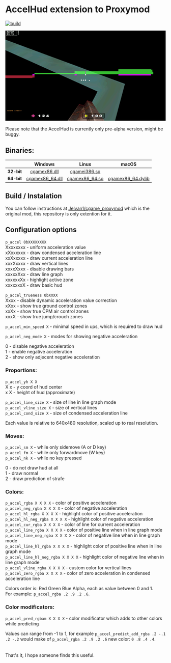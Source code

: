# AccelHud extension to Proxymod

[![build](https://github.com/Kazzaky/AccelHud/actions/workflows/build_all.yml/badge.svg)](https://github.com/Kazzaky/AccelHud/actions/workflows/build_all.yml)

![demo of accel hud](./demo-small.gif)

Please note that the AccelHud is currently only pre-alpha version, might be buggy.

## Binaries:

|            | **Windows** | **Linux** | **macOS** |
| :--------: | :---------: | :-------: | :-------: |
| **32-bit** | [cgamex86.dll](../../releases/download/latest/cgamex86.dll) | [cgamei386.so](../../releases/download/latest/cgamei386.so) |
| **64-bit** | [cgamex86_64.dll](../../releases/download/latest/cgamex86_64.dll) | [cgamex86_64.so](../../releases/download/latest/cgamex86_64.so) | [cgamex86_64.dylib](../../releases/download/latest/cgamex86_64.dylib) |

## Build / Instalation

You can follow instructions at [Jelvan1/cgame_proxymod](https://github.com/Jelvan1/cgame_proxymod) which is the original mod, this repository is only extention for it.

## Configuration options

`p_accel 0bXXXXXXXX`\
Xxxxxxxx - uniform acceleration value\
xXxxxxxx - draw condensed acceleration line\
xxXxxxxx - draw current acceleration line\
xxxXxxxx - draw vertical lines\
xxxxXxxx - disable drawing bars\
xxxxxXxx - draw line graph\
xxxxxxXx - highlight active zone\
xxxxxxxX - draw basic hud

`p_accel_trueness 0bXXXX`\
Xxxx - disable dynamic acceleration value correction\
xXxx - show true ground control zones\
xxXx - show true CPM air control zones\
xxxX - show true jump/crouch zones

`p_accel_min_speed X` - minimal speed in ups, which is required to draw hud

`p_accel_neg_mode X` - modes for showing negative acceleration

0 - disable negative acceleration\
1 - enable negative acceleration\
2 - show only adjecent negative acceleration

### Proportions:
`p_accel_yh X X`\
X x - y coord of hud center\
x X - height of hud (approximate)

`p_accel_line_size X` - size of line in line graph mode\
`p_accel_vline_size X` - size of vertical lines\
`p_accel_cond_size X` - size of condensed acceleration line

Each value is relative to 640x480 resolution, scaled up to real resolution.

### Moves:
`p_accel_sm X` - while only sidemove (A or D key)\
`p_accel_fm X` - while only forwardmove (W key)\
`p_accel_nk X` - while no key pressed

0 - do not draw hud at all\
1 - draw normal\
2 - draw prediction of strafe

### Colors:
`p_accel_rgba X X X X` - color of positive acceleration\
`p_accel_neg_rgba X X X X` - color of negative acceleration\
`p_accel_hl_rgba X X X X` - highlight color of positive acceleration\
`p_accel_hl_neg_rgba X X X X` - highlight color of negative acceleration\
`p_accel_cur_rgba X X X X` - color of line for current acceleration\
`p_accel_line_rgba X X X X` - color of positive line when in line graph mode\
`p_accel_line_neg_rgba X X X X` - color of negative line when in line graph mode\
`p_accel_line_hl_rgba X X X X` - highlight color of positive line when in line graph mode\
`p_accel_line_hl_neg_rgba X X X X` - highlight color of negative line when in line graph mode\
`p_accel_vline_rgba X X X X` - custom color for vertical lines\
`p_accel_zero_rgba X X X X` - color of zero acceleration in condensed acceleration line

Colors order is: Red Green Blue Alpha, each as value between 0 and 1.\
For example: `p_accel_rgba .2 .9 .2 .6`.

### Color modificators:
`p_accel_pred_rgbam X X X X` - color modificator which adds to other colors while predicting

Values can range from -1 to 1, for example `p_accel_predict_add_rgba .2 -.1 .2 -.2` would make of
`p_accel_rgba .2 .9 .2 .6` new color: `0 .8 .4 .4`.
\
\
\
That's it, I hope someone finds this useful.
